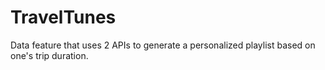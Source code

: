 # TravelTunes
Data feature that uses 2 APIs to generate a personalized playlist based on one's trip duration.
